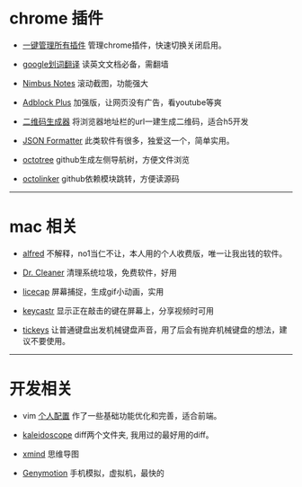 
# chrome 插件

* [一键管理所有插件](https://chrome.google.com/webstore/detail/%E4%B8%80%E9%94%AE%E7%AE%A1%E7%90%86%E6%89%80%E6%9C%89%E6%89%A9%E5%B1%95/niemebbfnfbjfojajlmnbiikmcpjkkja) 管理chrome插件，快速切换关闭启用。

* [google划词翻译](https://chrome.google.com/webstore/detail/google-translate/aapbdbdomjkkjkaonfhkkikfgjllcleb) 读英文文档必备，需翻墙

* [Nimbus Notes](https://chrome.google.com/webstore/detail/nimbus-notes/haafigbapbpbpnmgcknnmilaaaimggpk) 滚动截图，功能强大

* [Adblock Plus](https://chrome.google.com/webstore/detail/adblock-plus/cfhdojbkjhnklbpkdaibdccddilifddb) 加强版，让网页没有广告，看youtube等爽

* [二维码生成器](https://chrome.google.com/webstore/detail/%E4%BA%8C%E7%BB%B4%E7%A0%81qr%E7%A0%81%E7%94%9F%E6%88%90%E5%99%A8qr-code-generato/pflgjjogbmmcmfhfcnlohagkablhbpmg) 将浏览器地址栏的url一建生成二维码，适合h5开发

* [JSON Formatter]() 此类软件有很多，独爱这一个，简单实用。

* [octotree](https://chrome.google.com/webstore/detail/octotree/bkhaagjahfmjljalopjnoealnfndnagc) github生成左侧导航树，方便文件浏览

* [octolinker](https://chrome.google.com/webstore/detail/octolinker/jlmafbaeoofdegohdhinkhilhclaklkp) github依赖模块跳转，方便读源码

---

# mac 相关
* [alfred](https://www.alfredapp.com/) 不解释，no1当仁不让，本人用的个人收费版，唯一让我出钱的软件。

* [Dr. Cleaner](https://itunes.apple.com/us/app/dr.-cleaner-clean-disk-space/id921458519?mt=12) 清理系统垃圾，免费软件，好用

* [licecap](https://github.com/justinfrankel/licecap) 屏幕捕捉，生成gif小动画，实用

* [keycastr](https://github.com/keycastr/keycastr) 显示正在敲击的键在屏幕上，分享视频时可用

* [tickeys](http://www.yingdev.com/projects/tickeys) 让普通键盘出发机械键盘声音，用了后会有抛弃机械键盘的想法，建议不要使用。

---

# 开发相关

* vim [个人配置](https://github.com/8427003/cocoVim/blob/master/simple/.vimrc) 作了一些基础功能优化和完善，适合前端。

* [kaleidoscope](http://xclient.info/search/s/kaleidoscope/) diff两个文件夹, 我用过的最好用的diff。

* [xmind](http://xclient.info/s/xmind.html) 思维导图

* [Genymotion](https://www.genymotion.com/) 手机模拟，虚拟机，最快的
